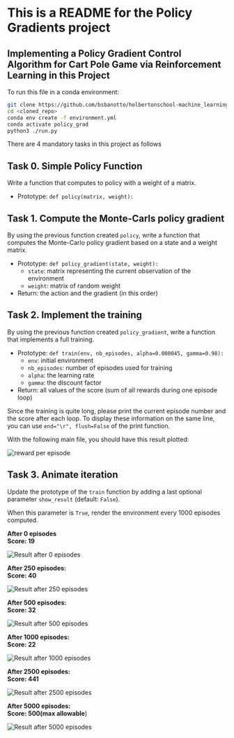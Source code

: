 # This is a README for the Policy Gradients project

## Implementing a Policy Gradient Control Algorithm for Cart Pole Game via Reinforcement Learning in this Project

To run this file in a conda environment:

```bash
git clone https://github.com/bsbanotto/holbertonschool-machine_learning/tree/main/reinforcement_learning/policy_gradients
cd <cloned_repo>
conda env create -f environment.yml
conda activate policy_grad
python3 ./run.py
```

There are 4 mandatory tasks in this project as follows

## Task 0. Simple Policy Function

Write a function that computes to policy with a weight of a matrix.

- Prototype:  `def policy(matrix, weight):`

## Task 1. Compute the Monte-Carls policy gradient

By using the previous function created  `policy`, write a function that computes the Monte-Carlo policy gradient based on a state and a weight matrix.

- Prototype:  `def policy_gradient(state, weight):`
  - `state`: matrix representing the current observation of the environment
  - `weight`: matrix of random weight
- Return: the action and the gradient (in this order)

## Task 2. Implement the training

By using the previous function created  `policy_gradient`, write a function that implements a full training.

- Prototype:  `def train(env, nb_episodes, alpha=0.000045, gamma=0.98):`
  - `env`: initial environment
  - `nb_episodes`: number of episodes used for training
  - `alpha`: the learning rate
  - `gamma`: the discount factor
- Return: all values of the score (sum of all rewards during one episode loop)

Since the training is quite long, please print the current episode number and the score after each loop. To display these information on the same line, you can use  `end="\r", flush=False`  of the print function.

With the following main file, you should have this result plotted:

![reward per episode](https://raw.githubusercontent.com/bsbanotto/holbertonschool-machine_learning/main/reinforcement_learning/policy_gradients/output.png)

## Task 3. Animate iteration

Update the prototype of the  `train`  function by adding a last optional parameter  `show_result`  (default:  `False`).

When this parameter is  `True`, render the environment every 1000 episodes computed.

**After 0 episodes**  
**Score: 19**

![Result after 0 episodes](https://raw.githubusercontent.com/bsbanotto/holbertonschool-machine_learning/main/reinforcement_learning/policy_gradients/episode_gifs/episode_0.gif)

**After 250 episodes:**  
**Score: 40**

![Result after 250 episodes](https://raw.githubusercontent.com/bsbanotto/holbertonschool-machine_learning/main/reinforcement_learning/policy_gradients/episode_gifs/episode_250.gif)

**After 500 episodes:**  
**Score: 32**

![Result after 500 episodes](https://raw.githubusercontent.com/bsbanotto/holbertonschool-machine_learning/main/reinforcement_learning/policy_gradients/episode_gifs/episode_500.gif)

**After 1000 episodes:**  
**Score: 22**

![Result after 1000 episodes](https://raw.githubusercontent.com/bsbanotto/holbertonschool-machine_learning/main/reinforcement_learning/policy_gradients/episode_gifs/episode_1000.gif)

**After 2500 episodes:**  
**Score: 441**

![Result after 2500 episodes](https://raw.githubusercontent.com/bsbanotto/holbertonschool-machine_learning/main/reinforcement_learning/policy_gradients/episode_gifs/episode_2500.gif)

**After 5000 episodes:**  
**Score: 500(max allowable**)

![Result after 5000 episodes](https://raw.githubusercontent.com/bsbanotto/holbertonschool-machine_learning/main/reinforcement_learning/policy_gradients/episode_gifs/episode_5000.gif)
